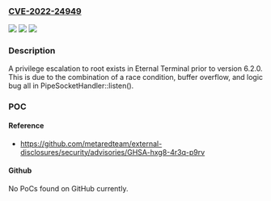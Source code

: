 ### [CVE-2022-24949](https://cve.mitre.org/cgi-bin/cvename.cgi?name=CVE-2022-24949)
![](https://img.shields.io/static/v1?label=Product&message=Eternal%20Terminal&color=blue)
![](https://img.shields.io/static/v1?label=Version&message=n%2Fa&color=blue)
![](https://img.shields.io/static/v1?label=Vulnerability&message=Race%20Condition%20(CWE-362)%2C%20Classic%20Buffer%20Overflow%20(CWE-120)&color=brighgreen)

### Description

A privilege escalation to root exists in Eternal Terminal prior to version 6.2.0. This is due to the combination of a race condition, buffer overflow, and logic bug all in PipeSocketHandler::listen().

### POC

#### Reference
- https://github.com/metaredteam/external-disclosures/security/advisories/GHSA-hxg8-4r3q-p9rv

#### Github
No PoCs found on GitHub currently.

